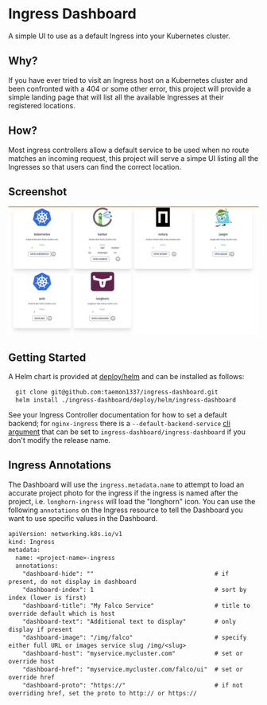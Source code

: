 # Ingress Dashboard
A simple UI to use as a default Ingress into your Kubernetes cluster.

## Why?
If you have ever tried to visit an Ingress host on a Kubernetes cluster and been confronted with a 404 or some other error, this project will provide a simple landing page that will list all the available Ingresses at their registered locations.

## How?
Most ingress controllers allow a default service to be used when no route matches an incoming request, this project will serve a simpe UI listing all the Ingresses so that users can find the correct location.

## Screenshot
![Screenshot](/docs/screenshot.png?raw=true "Ingress Dashboard Screenshot")

## Getting Started
A Helm chart is provided at [deploy/helm](./deploy/helm/ingress-dashboard) and can be installed as follows:

```
  git clone git@github.com:taemon1337/ingress-dashboard.git
  helm install ./ingress-dashboard/deploy/helm/ingress-dashboard
```

See your Ingress Controller documentation for how to set a default backend; for `nginx-ingress` there is a `--default-backend-service` [cli argument](https://kubernetes.github.io/ingress-nginx/user-guide/cli-arguments/) that can be set to `ingress-dashboard/ingress-dashboard` if you don't modify the release name.

## Ingress Annotations
The Dashboard will use the `ingress.metadata.name` to attempt to load an accurate project photo for the ingress if the ingress is named after the project, i.e. `longhorn-ingress` will load the "longhorn" icon.  You can use the following `annotations` on the Ingress resource to tell the Dashboard you want to use specific values in the Dashboard.

```
apiVersion: networking.k8s.io/v1
kind: Ingress
metadata:
  name: <project-name>-ingress
  annotations:
    "dashboard-hide": ""                                  # if present, do not display in dashboard
    "dashboard-index": 1                                  # sort by index (lower is first)
    "dashboard-title": "My Falco Service"                 # title to override default which is host
    "dashboard-text": "Additional text to display"        # only display if present
    "dashboard-image": "/img/falco"                       # specify either full URL or images service slug /img/<slug>
    "dashboard-host": "myservice.mycluster.com"           # set or override host
    "dashboard-href": "myservice.mycluster.com/falco/ui"  # set or override href
    "dashboard-proto": "https://"                         # if not overriding href, set the proto to http:// or https://
```

